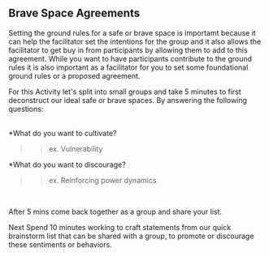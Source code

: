 ## Brave Space Agreements

Setting the ground rules for a safe or brave space is importamt because it can help the facilitator set the intentions for the group and it also allows the facilitator to get buy in from participants by allowing them to add to this agreement.  While you want to have participants contribute to the ground rules it is also important as a facilitator for you to set some foundational ground rules or a proposed agreement.
<br>

For this Activity let's split into small groups and take  5 minutes to first deconstruct our ideal safe or brave spaces. By answering the following questions:  
<br>

*What do you want to cultivate? 
>>ex. Vulnerability

*What do you want to discourage?
>>ex. Reinforcing power dynamics
<br>

After 5 mins come back together as a group and share your list.
<br>

Next Spend 10 minutes working to craft statements from our quick brainstorm list that can be shared with a group, to promote or discourage these sentiments or behaviors.





